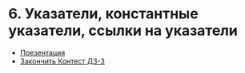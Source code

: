# 6. Указатели, константные указатели, ссылки на указатели

* [Презентация](/6.Pointers.pdf) 
* [Закончить Контест ДЗ-3](https://contest.yandex.ru/contest/69004/enter)